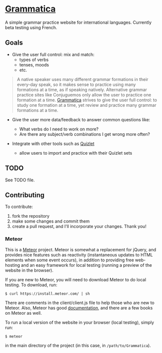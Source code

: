 # [Grammatica](http://grammatica.meteor.com/)

A simple grammar practice website for international languages. Currently beta testing using French.

## Goals

* Give the user full control: mix and match:
  - types of verbs
  - tenses, moods
  - etc.

> A native speaker uses many different grammar formations in their every-day speak, so it makes sense to practice using many formations at a time, as if speaking natively. Alternative grammar practice sites like Conjuguemos only allow the user to practice one formation at a time. [Grammatica](http://grammatica.meteor.com/) strives to give the user full control: to study one formation at a time, yet review and practice many grammar formations at a time.

* Give the user more data/feedback to answer common questions like:
  - What verbs do I need to work on more?
  - Are there any subject/verb combinations I get wrong more often?

* Integrate with other tools such as [Quizlet](http://quizlet.com/)
  - allow users to import and practice with their Quizlet sets

## TODO

See TODO file.

## Contributing

To contribute:

1. fork the repository
2. make some changes and commit them
3. create a pull request, and I'll incorporate your changes. Thank you! 

### Meteor

This is a [Meteor](https://www.meteor.com/) project. Meteor is somewhat a replacement for jQuery, and provides nice features such as reactivity (instantaneous updates to HTML elements when some event occurs), in addition to providing free web-hosting and an easy framework for local testing (running a preview of the website in the browser).

If you are new to Meteor, you will need to download Meteor to do local testing. To download, run:

```
$ curl https://install.meteor.com/ | sh
```

There are comments in the client/client.js file to help those who are new to Meteor. Also, Meteor has good [documentation](http://docs.meteor.com/), and there are a few books on Meteor as well.

To run a local version of the website in your browser (local testing), simply run:
```
$ meteor
```
in the main directory of the project (in this case, in `/path/to/Grammatica`).

